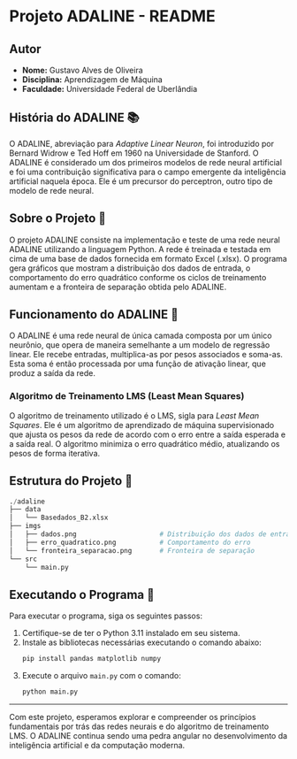 # Projeto ADALINE - README

## Autor
- **Nome:** Gustavo Alves de Oliveira
- **Disciplina:** Aprendizagem de Máquina
- **Faculdade:** Universidade Federal de Uberlândia

## História do ADALINE 📚

O ADALINE, abreviação para *Adaptive Linear Neuron*, foi introduzido por Bernard Widrow e Ted Hoff em 1960 na Universidade de Stanford. O ADALINE é considerado um dos primeiros modelos de rede neural artificial e foi uma contribuição significativa para o campo emergente da inteligência artificial naquela época. Ele é um precursor do perceptron, outro tipo de modelo de rede neural.

## Sobre o Projeto 🤖

O projeto ADALINE consiste na implementação e teste de uma rede neural ADALINE utilizando a linguagem Python. A rede é treinada e testada em cima de uma base de dados fornecida em formato Excel (.xlsx). O programa gera gráficos que mostram a distribuição dos dados de entrada, o comportamento do erro quadrático conforme os ciclos de treinamento aumentam e a fronteira de separação obtida pelo ADALINE.

## Funcionamento do ADALINE 🧠

O ADALINE é uma rede neural de única camada composta por um único neurônio, que opera de maneira semelhante a um modelo de regressão linear. Ele recebe entradas, multiplica-as por pesos associados e soma-as. Esta soma é então processada por uma função de ativação linear, que produz a saída da rede.

### Algoritmo de Treinamento LMS (Least Mean Squares)

O algoritmo de treinamento utilizado é o LMS, sigla para *Least Mean Squares*. Ele é um algoritmo de aprendizado de máquina supervisionado que ajusta os pesos da rede de acordo com o erro entre a saída esperada e a saída real. O algoritmo minimiza o erro quadrático médio, atualizando os pesos de forma iterativa.

## Estrutura do Projeto 📂
```Python
./adaline
├── data
│   └── Basedados_B2.xlsx
├── imgs
│   ├── dados.png                     # Distribuição dos dados de entrada
│   ├── erro_quadratico.png           # Comportamento do erro
│   └── fronteira_separacao.png       # Fronteira de separação
└── src
    └── main.py
```


## Executando o Programa 🚀

Para executar o programa, siga os seguintes passos:

1. Certifique-se de ter o Python 3.11 instalado em seu sistema.
2. Instale as bibliotecas necessárias executando o comando abaixo:
    ```bash
    pip install pandas matplotlib numpy
    ```
3. Execute o arquivo `main.py` com o comando:
    ```bash
    python main.py
    ```

---

Com este projeto, esperamos explorar e compreender os princípios fundamentais por trás das redes neurais e do algoritmo de treinamento LMS. O ADALINE continua sendo uma pedra angular no desenvolvimento da inteligência artificial e da computação moderna.
